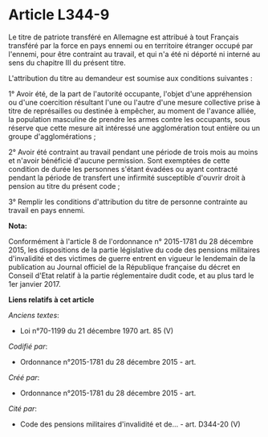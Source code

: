 # Article L344-9

Le titre de patriote transféré en Allemagne est attribué à tout Français transféré par la force en pays ennemi ou en
territoire étranger occupé par l'ennemi, pour être contraint au travail, et qui n'a été ni déporté ni interné au sens du
chapitre III du présent titre.

L'attribution du titre au demandeur est soumise aux conditions suivantes :

1° Avoir été, de la part de l'autorité occupante, l'objet d'une appréhension ou d'une coercition résultant l'une ou l'autre
d'une mesure collective prise à titre de représailles ou destinée à empêcher, au moment de l'avance alliée, la population
masculine de prendre les armes contre les occupants, sous réserve que cette mesure ait intéressé une agglomération tout
entière ou un groupe d'agglomérations ;

2° Avoir été contraint au travail pendant une période de trois mois au moins et n'avoir bénéficié d'aucune permission. Sont
exemptées de cette condition de durée les personnes s'étant évadées ou ayant contracté pendant la période de transfert une
infirmité susceptible d'ouvrir droit à pension au titre du présent code ;

3° Remplir les conditions d'attribution du titre de personne contrainte au travail en pays ennemi.

**Nota:**

Conformément à l'article 8 de l'ordonnance n° 2015-1781 du 28 décembre 2015, les dispositions de la partie législative du
code des pensions militaires d'invalidité et des victimes de guerre entrent en vigueur le lendemain de la publication au
Journal officiel de la République française du décret en Conseil d'Etat relatif à la partie réglementaire dudit code, et au
plus tard le 1er janvier 2017.

**Liens relatifs à cet article**

_Anciens textes_:

  - Loi n°70-1199 du 21 décembre 1970 art. 85 (V)

_Codifié par_:

  - Ordonnance n°2015-1781 du 28 décembre 2015 - art.

_Créé par_:

  - Ordonnance n°2015-1781 du 28 décembre 2015 - art.

_Cité par_:

  - Code des pensions militaires d'invalidité et de... - art. D344-20 (V)
